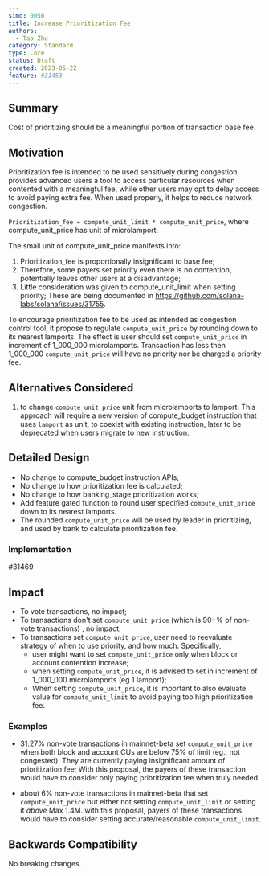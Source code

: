 ```yaml
---
simd: 0050
title: Increase Prioritization Fee
authors:
  - Tao Zhu
category: Standard
type: Core
status: Draft
created: 2023-05-22
feature: #31453
---
```


## Summary

Cost of prioritizing should be a meaningful portion of transaction base fee.

## Motivation

Prioritization fee is intended to be used sensitively during congestion,
provides advanced users a tool to access particular resources when contented
with a meaningful fee, while other users may opt to delay access to avoid
paying extra fee. When used properly, it helps to reduce network congestion.

`Prioritization_fee = compute_unit_limit * compute_unit_price`,
where compute_unit_price has unit of microlamport. 

The small unit of compute_unit_price manifests into:
1. Prioritization_fee is proportionally insignificant to base fee;
2. Therefore, some payers set priority even there is no contention, potentially
   leaves other users at a disadvantage;
3. Little consideration was given to compute_unit_limit when setting priority;
These are being documented in https://github.com/solana-labs/solana/issues/31755.

To encourage prioritization fee to be used as intended as congestion control
tool, it propose to regulate `compute_unit_price` by rounding down to its
nearest lamports. The effect is user should set `compute_unit_price` in
increment of 1_000_000 microlamports. Transaction has less then 1_000_000
`compute_unit_price` will have no priority nor be charged a priority fee.

## Alternatives Considered

1. to change `compute_unit_price` unit from microlamports to lamport. This
approach will require a new version of compute_budget instruction that uses
`lamport` as unit, to coexist with existing instruction, later to be deprecated
when users migrate to new instruction.

## Detailed Design

- No change to compute_budget instruction APIs;
- No change to how prioritization fee is calculated;
- No change to how banking_stage prioritization works;
- Add feature gated function to round user specified `compute_unit_price` down
  to its nearest lamports.
- The rounded `compute_unit_price` will be used by leader in prioritizing, and
  used by bank to calculate prioritization fee.

### Implementation
#31469

## Impact

- To vote transactions, no impact;
- To transactions don't set `compute_unit_price` (which is 90+% of non-vote
  transactions) , no impact;
- To transactions set `compute_unit_price`, user need to reevaluate strategy
  of when to use priority, and how much. Specifically,
  - user might want to set `compute_unit_price` only when block or account
    contention increase;
  - when setting `compute_unit_price`, it is advised to set in increment of
    1_000_000 microlamports (eg 1 lamport);
  - When setting `compute_unit_price`, it is important to also evaluate
    value for `compute_unit_limit` to avoid paying too high prioritization fee.

### Examples

- 31.27% non-vote transactions in mainnet-beta set `compute_unit_price` when
  both block and account CUs are below 75% of limit (eg., not congested).
  They are
  currently paying insignificant amount of prioritization fee; With this
  proposal, the payers of these transaction would have to consider only
  paying prioritization fee when truly needed.

- about 6% non-vote transactions in mainnet-beta that set `compute_unit_price`
  but either not setting `compute_unit_limit` or setting it _above_ Max 1.4M.
  with this proposal, payers of these transactions would have to consider
  setting accurate/reasonable `compute_unit_limit`.


## Backwards Compatibility

No breaking changes.
